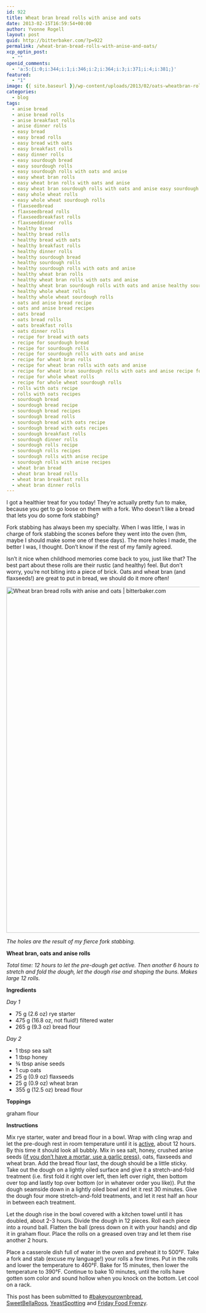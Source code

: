 ```yaml
---
id: 922
title: Wheat bran bread rolls with anise and oats
date: 2013-02-15T16:59:54+00:00
author: Yvonne Rogell
layout: post
guid: http://bitterbaker.com/?p=922
permalink: /wheat-bran-bread-rolls-with-anise-and-oats/
xcp_optin_post:
  - ""
openid_comments:
  - 'a:5:{i:0;i:344;i:1;i:346;i:2;i:364;i:3;i:371;i:4;i:381;}'
featured:
  - "1"
image: {{ site.baseurl }}/wp-content/uploads/2013/02/oats-wheatbran-rolls-recipe-624x939.jpg
categories:
  - blog
tags:
  - anise bread
  - anise bread rolls
  - anise breakfast rolls
  - anise dinner rolls
  - easy bread
  - easy bread rolls
  - easy bread with oats
  - easy breakfast rolls
  - easy dinner rolls
  - easy sourdough bread
  - easy sourdough rolls
  - easy sourdough rolls with oats and anise
  - easy wheat bran rolls
  - easy wheat bran rolls with oats and anise
  - easy wheat bran sourdough rolls with oats and anise easy sourdough rolls with anise
  - easy whole wheat rolls
  - easy whole wheat sourdough rolls
  - flaxseedbread
  - flaxseedbread rolls
  - flaxseedbreakfast rolls
  - flaxseeddinner rolls
  - healthy bread
  - healthy bread rolls
  - healthy bread with oats
  - healthy breakfast rolls
  - healthy dinner rolls
  - healthy sourdough bread
  - healthy sourdough rolls
  - healthy sourdough rolls with oats and anise
  - healthy wheat bran rolls
  - healthy wheat bran rolls with oats and anise
  - healthy wheat bran sourdough rolls with oats and anise healthy sourdough rolls with anise
  - healthy whole wheat rolls
  - healthy whole wheat sourdough rolls
  - oats and anise bread recipe
  - oats and anise bread recipes
  - oats bread
  - oats bread rolls
  - oats breakfast rolls
  - oats dinner rolls
  - recipe for bread with oats
  - recipe for sourdough bread
  - recipe for sourdough rolls
  - recipe for sourdough rolls with oats and anise
  - recipe for wheat bran rolls
  - recipe for wheat bran rolls with oats and anise
  - recipe for wheat bran sourdough rolls with oats and anise recipe for sourdough rolls with anise
  - recipe for whole wheat rolls
  - recipe for whole wheat sourdough rolls
  - rolls with oats recipe
  - rolls with oats recipes
  - sourdough bread
  - sourdough bread recipe
  - sourdough bread recipes
  - sourdough bread rolls
  - sourdough bread with oats recipe
  - sourdough bread with oats recipes
  - sourdough breakfast rolls
  - sourdough dinner rolls
  - sourdough rolls recipe
  - sourdough rolls recipes
  - sourdough rolls with anise recipe
  - sourdough rolls with anise recipes
  - wheat bran bread
  - wheat bran bread rolls
  - wheat bran breakfast rolls
  - wheat bran dinner rolls
---
```

I got a healthier treat for you today! They&#8217;re actually pretty fun to make, because you get to go loose on them with a fork. Who doesn&#8217;t like a bread that lets you do some fork stabbing?

Fork stabbing has always been my specialty. When I was little, I was in charge of fork stabbing the scones before they went into the oven (hm, maybe I should make some one of these days). The more holes I made, the better I was, I thought. Don&#8217;t know if the rest of my family agreed.

Isn&#8217;t it nice when childhood memories come back to you, just like that? The best part about these rolls are their rustic (and healthy) feel. But don&#8217;t worry, you&#8217;re not biting into a piece of brick. Oats and wheat bran (and flaxseeds!) are great to put in bread, we should do it more often!

<img class="pinthis" title="Wheat bran bread rolls with anise and oats | bitterbaker.com" alt="Wheat bran bread rolls with anise and oats | bitterbaker.com" src="http://bitterbaker.com/images/oats-wheatbran-rolls-recipe.jpg" width="600" height="903" />
  
_The holes are the result of my fierce fork stabbing._

**Wheat bran, oats and anise rolls**
  
_Total time: 12 hours to let the pre-dough get active. Then another 6 hours to stretch and fold the dough, let the dough rise and shaping the buns. Makes large 12 rolls._

**Ingredients**
  
_Day 1_

  * 75 g (2.6 oz) rye starter
  * 475 g (16.8 oz, not fluid!) filtered water
  * 265 g (9.3 oz) bread flour

_Day 2_

  * 1 tbsp sea salt
  * 1 tbsp honey
  * ¾ tbsp anise seeds
  * 1 cup oats
  * 25 g (0.9 oz) flaxseeds
  * 25 g (0.9 oz) wheat bran
  * 355 g (12.5 oz) bread flour

**Toppings**
  
graham flour

**Instructions**
  
Mix rye starter, water and bread flour in a bowl. Wrap with cling wrap and let the pre-dough rest in room temperature until it is <a title="What an active pre-dough looks like" href="/what-an-active-pre-dough-looks-like/" target="_blank">active</a>, about 12 hours. By this time it should look all bubbly. Mix in sea salt, honey, crushed anise seeds (<a title="Someone stole my mortar. What do I use instead?" href="/someone-stole-my-mortar-what-do-i-use-instead/" target="_blank">if you don’t have a mortar, use a garlic press</a>), oats, flaxseeds and wheat bran. Add the bread flour last, the dough should be a little sticky. Take out the dough on a lightly oiled surface and give it a stretch-and-fold treatment (i.e. first fold it right over left, then left over right, then bottom over top and lastly top over bottom (or in whatever order you like)). Put the dough seamside down in a lightly oiled bowl and let it rest 30 minutes. Give the dough four more stretch-and-fold treatments, and let it rest half an hour in between each treatment.

Let the dough rise in the bowl covered with a kitchen towel until it has doubled, about 2-3 hours. Divide the dough in 12 pieces. Roll each piece into a round ball. Flatten the ball (press down on it with your hands) and dip it in graham flour. Place the rolls on a greased oven tray and let them rise another 2 hours.

Place a casserole dish full of water in the oven and preheat it to 500°F. Take a fork and stab (excuse my language!) your rolls a few times. Put in the rolls and lower the temperature to 460°F. Bake for 15 minutes, then lower the temperature to 390°F. Continue to bake 10 minutes, until the rolls have gotten som color and sound hollow when you knock on the bottom. Let cool on a rack.

This post has been submitted to <a title="Bake your own bread" href="http://www.roxanashomebaking.com/bake-your-own-bread/" target="_blank">#bakeyourownbread</a>, <a title="Sweet Bella Roos" href="http://www.sweetbellaroos.com/" target="_blank">SweetBellaRoos</a>, <a title="Yeast Spotting" href="http://www.wildyeastblog.com/category/yeastspotting/" target="_blank">YeastSpotting</a> and <a href="http://adventuresinallthingsfood.blogspot.com/2013/02/friday-food-frenzy-for-215-come-link-up.html" target="_blank">Friday Food Frenzy</a>.